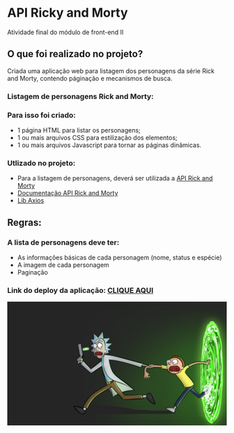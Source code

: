 <h1>API Ricky and Morty</h1>

Atividade final do módulo de front-end II

<h2>O que foi realizado no projeto?</h2>

Criada uma aplicação web para listagem dos personagens da série Rick and Morty, contendo páginação e mecanismos de busca.

<h3>Listagem de personagens Rick and Morty:</h3>

<h3>Para isso foi criado:</h3>

- 1 página HTML para listar os personagens;
- 1 ou mais arquivos CSS para estilização dos elementos;
- 1 ou mais arquivos Javascript para tornar as páginas dinâmicas.

<h3>Utlizado no projeto:</h3>

- Para a listagem de personagens, deverá ser utilizada a <a href="https://rickandmortyapi.com/">API Rick and Morty</a>
- <a href="https://rickandmortyapi.com/documentation/#rest">Documentação API Rick and Morty</a>
- <a href="https://axios-http.com/ptbr/docs/intro">Lib Axios</a>

<h2>Regras:</h2>

<h3>A lista de personagens deve ter:</h3>

- As informações básicas de cada personagem (nome, status e espécie)
- A imagem de cada personagem
- Paginação


<h3>Link do deploy da aplicação: <a href="https://matt-luz.github.io/atividade-final-modulo-api-Rick-Morty/">CLIQUE AQUI</a></h3>

![Rick and Morty saindo do portal](./img/4508753-rick-sanchez-morty-smith-rick-and-morty-tv.png)


